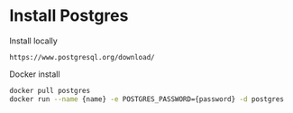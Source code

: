 # Install Postgres

Install locally

```
https://www.postgresql.org/download/
```

Docker install

<!-- TODO: Remove password from command -->
```bash
docker pull postgres
docker run --name {name} -e POSTGRES_PASSWORD={password} -d postgres
```